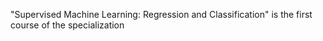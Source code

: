 "Supervised Machine Learning: Regression and Classification" is the first course of the specialization
